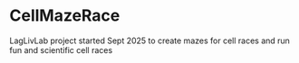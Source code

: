 # CellMazeRace
LagLivLab project started Sept 2025 to create mazes for cell races and run fun and scientific cell races
